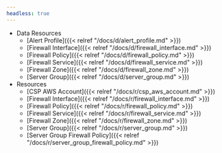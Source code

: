 ```yaml
---
headless: true
---
```


- Data Resources
  - [Alert Profile]({{< relref "/docs/d/alert_profile.md" >}})
  - [Firewall Interface]({{< relref "/docs/d/firewall_interface.md" >}})
  - [Firewall Policy]({{< relref "/docs/d/firewall_policy.md" >}})
  - [Firewall Service]({{< relref "/docs/d/firewall_service.md" >}})
  - [Firewall Zone]({{< relref "/docs/d/firewall_zone.md" >}})
  - [Server Group]({{< relref "/docs/d/server_group.md" >}})
- Resources
  - [CSP AWS Account]({{< relref "/docs/r/csp_aws_account.md" >}})
  - [Firewall Interface]({{< relref "/docs/r/firewall_interface.md" >}})
  - [Firewall Policy]({{< relref "/docs/r/firewall_policy.md" >}})
  - [Firewall Service]({{< relref "/docs/r/firewall_service.md" >}})
  - [Firewall Zone]({{< relref "/docs/r/firewall_zone.md" >}})
  - [Server Group]({{< relref "/docs/r/server_group.md" >}})
  - [Server Group Firewall Policy]({{< relref "/docs/r/server_group_firewall_policy.md" >}})
